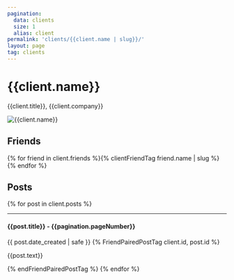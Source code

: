 ```yaml
---
pagination:
  data: clients
  size: 1
  alias: client
permalink: 'clients/{{client.name | slug}}/'
layout: page
tag: clients
---
```

<h1 class="mt-0">{{client.name}}</h1>
<p>{{client.title}}, <span class="font-weight-bold text-secondary">{{client.company}}</span></p>

<img src="{{client.profile_photo}}" class="w-50 d-block mb-3" alt="{{client.name}}">

<h2 class="mb-0">Friends</h2>

<p class="mt-1"> 
{% for friend in client.friends %}{% clientFriendTag friend.name | slug %}{% endfor %}
</p>

<h2 class="mb-0">Posts</h2>

{% for post in client.posts %}

---

#### {{post.title}} - {{pagination.pageNumber}}

<time class="item-date small d-block text-muted mb-2"
  datetime="{{ post.date_created | safe }}">{{ post.date_created | safe }}</time>
{% FriendPairedPostTag client.id, post.id %}
<i class="fas fa-heart mt-1"></i><p>{{post.text}}</p>
{% endFriendPairedPostTag %}
{% endfor %}
